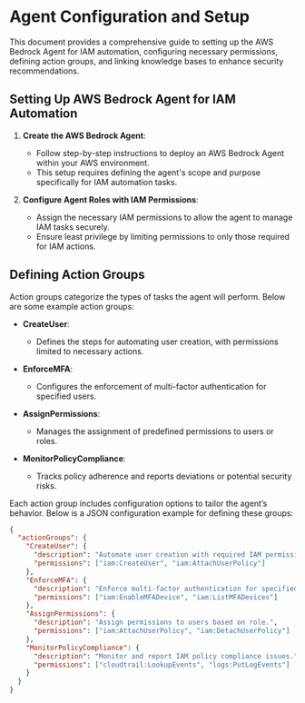 # Agent Configuration and Setup

This document provides a comprehensive guide to setting up the AWS Bedrock Agent for IAM automation, configuring necessary permissions, defining action groups, and linking knowledge bases to enhance security recommendations.

## Setting Up AWS Bedrock Agent for IAM Automation

1. **Create the AWS Bedrock Agent**:  
   - Follow step-by-step instructions to deploy an AWS Bedrock Agent within your AWS environment.
   - This setup requires defining the agent's scope and purpose specifically for IAM automation tasks.

2. **Configure Agent Roles with IAM Permissions**:  
   - Assign the necessary IAM permissions to allow the agent to manage IAM tasks securely.
   - Ensure least privilege by limiting permissions to only those required for IAM actions.

## Defining Action Groups

Action groups categorize the types of tasks the agent will perform. Below are some example action groups:

- **CreateUser**:  
  - Defines the steps for automating user creation, with permissions limited to necessary actions.
  
- **EnforceMFA**:  
  - Configures the enforcement of multi-factor authentication for specified users.
  
- **AssignPermissions**:  
  - Manages the assignment of predefined permissions to users or roles.
  
- **MonitorPolicyCompliance**:  
  - Tracks policy adherence and reports deviations or potential security risks.

Each action group includes configuration options to tailor the agent’s behavior. Below is a JSON configuration example for defining these groups:

```json
{
  "actionGroups": {
    "CreateUser": {
      "description": "Automate user creation with required IAM permissions.",
      "permissions": ["iam:CreateUser", "iam:AttachUserPolicy"]
    },
    "EnforceMFA": {
      "description": "Enforce multi-factor authentication for specified users.",
      "permissions": ["iam:EnableMFADevice", "iam:ListMFADevices"]
    },
    "AssignPermissions": {
      "description": "Assign permissions to users based on role.",
      "permissions": ["iam:AttachUserPolicy", "iam:DetachUserPolicy"]
    },
    "MonitorPolicyCompliance": {
      "description": "Monitor and report IAM policy compliance issues.",
      "permissions": ["cloudtrail:LookupEvents", "logs:PutLogEvents"]
    }
  }
}
